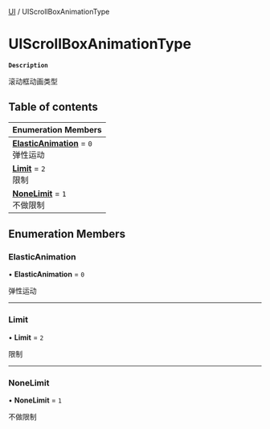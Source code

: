 [UI](../modules/UI.UI.md) / UIScrollBoxAnimationType

# UIScrollBoxAnimationType <Badge type="tip" text="Enumeration" />

**`Description`**

滚动框动画类型

## Table of contents

| Enumeration Members |
| :-----|
| **[ElasticAnimation](UI.UI.UIScrollBoxAnimationType.md#elasticanimation)** = ``0`` <br> 弹性运动|
| **[Limit](UI.UI.UIScrollBoxAnimationType.md#limit)** = ``2`` <br> 限制|
| **[NoneLimit](UI.UI.UIScrollBoxAnimationType.md#nonelimit)** = ``1`` <br> 不做限制|

## Enumeration Members

### ElasticAnimation

• **ElasticAnimation** = ``0``

弹性运动

___

### Limit

• **Limit** = ``2``

限制

___

### NoneLimit

• **NoneLimit** = ``1``

不做限制
